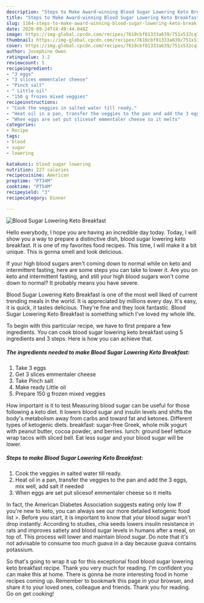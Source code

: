 ```yaml
---
description: "Steps to Make Award-winning Blood Sugar Lowering Keto Breakfast"
title: "Steps to Make Award-winning Blood Sugar Lowering Keto Breakfast"
slug: 1164-steps-to-make-award-winning-blood-sugar-lowering-keto-breakfast
date: 2020-09-24T14:49:44.048Z
image: https://img-global.cpcdn.com/recipes/7610cbf01333a639/751x532cq70/blood-sugar-lowering-keto-breakfast-recipe-main-photo.jpg
thumbnail: https://img-global.cpcdn.com/recipes/7610cbf01333a639/751x532cq70/blood-sugar-lowering-keto-breakfast-recipe-main-photo.jpg
cover: https://img-global.cpcdn.com/recipes/7610cbf01333a639/751x532cq70/blood-sugar-lowering-keto-breakfast-recipe-main-photo.jpg
author: Josephine Owen
ratingvalue: 3.2
reviewcount: 5
recipeingredient:
- "3 eggs"
- "3 slices emmentaler cheese"
- "Pinch salt"
- " Little oil"
- "150 g frozen mixed veggies"
recipeinstructions:
- "Cook the veggies in salted water till ready."
- "Heat oil in a pan, transfer the veggies to the pan and add the 3 eggs, mix well, add salt if needed"
- "When eggs are set put slicesof emmentaler cheese so it melts"
categories:
- Recipe
tags:
- blood
- sugar
- lowering

katakunci: blood sugar lowering 
nutrition: 227 calories
recipecuisine: American
preptime: "PT34M"
cooktime: "PT54M"
recipeyield: "3"
recipecategory: Dinner

---
```



![Blood Sugar Lowering Keto Breakfast](https://img-global.cpcdn.com/recipes/7610cbf01333a639/751x532cq70/blood-sugar-lowering-keto-breakfast-recipe-main-photo.jpg)

Hello everybody, I hope you are having an incredible day today. Today, I will show you a way to prepare a distinctive dish, blood sugar lowering keto breakfast. It is one of my favorites food recipes. This time, I will make it a bit unique. This is gonna smell and look delicious.

If your high blood sugars aren&#39;t coming down to normal while on keto and intermittent fasting, here are some steps you can take to lower it. Are you on keto and intermittent fasting, and still your high blood sugars won&#39;t come down to normal? It probably means you have severe.

Blood Sugar Lowering Keto Breakfast is one of the most well liked of current trending meals in the world. It is appreciated by millions every day. It's easy, it is quick, it tastes delicious. They're fine and they look fantastic. Blood Sugar Lowering Keto Breakfast is something which I've loved my whole life.


To begin with this particular recipe, we have to first prepare a few ingredients. You can cook blood sugar lowering keto breakfast using 5 ingredients and 3 steps. Here is how you can achieve that.

<!--inarticleads1-->

##### The ingredients needed to make Blood Sugar Lowering Keto Breakfast:

1. Take 3 eggs
1. Get 3 slices emmentaler cheese
1. Take Pinch salt
1. Make ready  Little oil
1. Prepare 150 g frozen mixed veggies


How important is it to test Measuring blood sugar can be useful for those following a keto diet. It lowers blood sugar and insulin levels and shifts the body&#39;s metabolism away from carbs and toward fat and ketones. Different types of ketogenic diets. breakfast: sugar-free Greek, whole milk yogurt with peanut butter, cocoa powder, and berries. lunch: ground beef lettuce wrap tacos with sliced bell. Eat less sugar and your blood sugar will be lower. 

<!--inarticleads2-->

##### Steps to make Blood Sugar Lowering Keto Breakfast:

1. Cook the veggies in salted water till ready.
1. Heat oil in a pan, transfer the veggies to the pan and add the 3 eggs, mix well, add salt if needed
1. When eggs are set put slicesof emmentaler cheese so it melts


In fact, the American Diabetes Association suggests eating only low If you&#39;re new to keto, you can always see our more detailed ketogenic food list &gt;. Before you start, it is important to know that your blood sugar won&#39;t drop instantly. According to studies, chia seeds lowers insulin resistance in rats and improves satiety and blood sugar levels in humans after a meal, on top of. This process will lower and maintain blood sugar. Do note that it&#39;s not advisable to consume too much guava in a day because guava contains potassium. 

So that's going to wrap it up for this exceptional food blood sugar lowering keto breakfast recipe. Thank you very much for reading. I'm confident you can make this at home. There is gonna be more interesting food in home recipes coming up. Remember to bookmark this page in your browser, and share it to your loved ones, colleague and friends. Thank you for reading. Go on get cooking!
